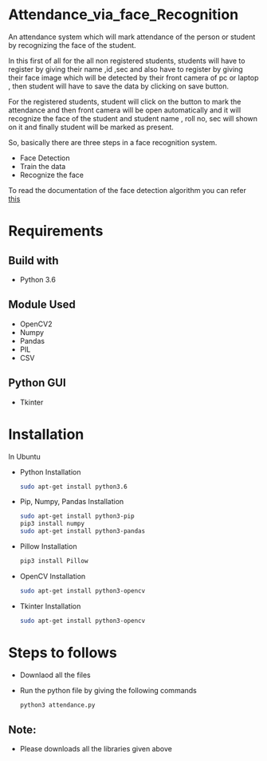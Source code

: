 # Attendance_via_face_Recognition

An attendance system which will mark attendance of the person or student by recognizing the face of the student.

In this first of all for the all non registered students, students will have to register by giving their name ,id ,sec  and also have to register by giving their face image which will be detected by their front camera of pc or laptop , then student will have to save the data by clicking on save button.

For the registered students, student will click on the button to mark the attendance and then front camera will be open automatically and it will recognize the face of the student and student name , roll no, sec will shown on it and finally student will be marked as present.

So, basically there are three steps in a face recognition system.
  * Face Detection
  * Train the data
  * Recognize the face
  
To read the documentation of the face detection algorithm you can refer [this](https://opencv-python-tutroals.readthedocs.io/en/latest/py_tutorials/py_objdetect/py_face_detection/py_face_detection.html#face-detection)

# Requirements

## Build with
  * Python 3.6
## Module Used
  * OpenCV2
  * Numpy
  * Pandas
  * PIL
  * CSV
 ## Python GUI
  * Tkinter

# Installation 
In Ubuntu
* Python Installation

    ```bash
   sudo apt-get install python3.6
  ```
* Pip, Numpy, Pandas Installation
 
     ```bash
   sudo apt-get install python3-pip
   pip3 install numpy
   sudo apt-get install python3-pandas
  ```
* Pillow Installation

     ```bash
   pip3 install Pillow
  ```
* OpenCV Installation

     ```bash
   sudo apt-get install python3-opencv
  ```
* Tkinter Installation

     ```bash
   sudo apt-get install python3-opencv
  ```
# Steps to follows
* Downlaod all the files
* Run the python file by giving the following commands

     ```bash
   python3 attendance.py
  ```
 
 ## Note:
 * Please downloads all the libraries given above 

  
 
  
 
  
  
  
 









